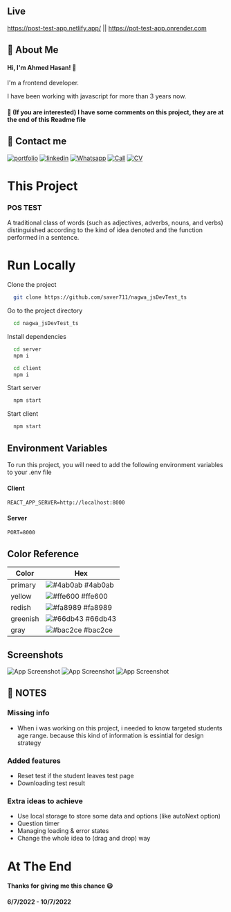 ## Live

https://post-test-app.netlify.app/ || https://pot-test-app.onrender.com

## 🚀 About Me
#### Hi, I'm Ahmed Hasan! 👋
I'm a frontend developer.

I have been working with javascript for more than 3 years now.
#### 📝 (If you are interested) I have some comments on this project, they are at the end of this Readme file




## 🔗 Contact me
[![portfolio](https://img.shields.io/badge/my_portfolio-000?style=for-the-badge&logo=ko-fi&logoColor=white)](https://saver711.github.io/ahmedhasan/)
[![linkedin](https://img.shields.io/badge/linkedin-0A66C2?style=for-the-badge&logo=linkedin&logoColor=white)](https://www.linkedin.com/in/ahmedhasan711/)
[![Whatsapp](https://img.shields.io/badge/whatsapp-28c7e?style=for-the-badge&logo=whatsapp&logoColor=white)](https://api.whatsapp.com/send?phone=201126183678)
[![Call](https://img.shields.io/badge/+201202016965-87CEEB?style=for-the-badge&logo=phone&logoColor=white)](tel:+201202016965)
[![CV](https://img.shields.io/badge/CV-FFCCCB?style=for-the-badge&logo=cv&logoColor=white)](https://drive.google.com/uc?export=download&id=1VklUog5lWg5kzsWKcBgwifyIal4o-PjW)


# This Project
### POS TEST

A traditional class of words (such as adjectives, adverbs, nouns, and verbs) distinguished according to the kind of idea denoted and the function performed in a sentence.


# Run Locally

Clone the project

```bash
  git clone https://github.com/saver711/nagwa_jsDevTest_ts
```

Go to the project directory

```bash
  cd nagwa_jsDevTest_ts
```

Install dependencies

```bash
  cd server
  npm i
```
```bash
  cd client
  npm i
```

Start server

```bash
  npm start
```

Start client

```bash
  npm start
```


## Environment Variables

To run this project, you will need to add the following environment variables to your .env file

#### Client
`REACT_APP_SERVER=http://localhost:8000`

#### Server
`PORT=8000`


## Color Reference

| Color             | Hex                                                                |
| ----------------- | ------------------------------------------------------------------ |
| primary | ![#4ab0ab](https://via.placeholder.com/10/4ab0ab?text=+) #4ab0ab |
| yellow | ![#ffe600](https://via.placeholder.com/10/ffe600?text=+) #ffe600 |
| redish | ![#fa8989](https://via.placeholder.com/10/fa8989?text=+) #fa8989 |
| greenish | ![#66db43](https://via.placeholder.com/10/66db43?text=+) #66db43 |
| gray | ![#bac2ce](https://via.placeholder.com/10/bac2ce?text=+) #bac2ce |


## Screenshots

![App Screenshot](https://res.cloudinary.com/dchgmm8wb/image/upload/v1657513007/2022-07-11_06h14_27.png)
![App Screenshot](https://res.cloudinary.com/dchgmm8wb/image/upload/v1657513009/2022-07-11_06h14_34.png)
![App Screenshot](https://res.cloudinary.com/dchgmm8wb/image/upload/v1657513008/2022-07-11_06h15_29.png)


## 📝 NOTES

### Missing info
* When i was working on this project, i needed to know targeted students age range. because this kind of information is essintial for design strategy
### Added features
* Reset test if the student leaves test page
* Downloading test result
### Extra ideas to achieve
* Use local storage to store some data and options (like autoNext option)
* Question timer
* Managing loading & error states
* Change the whole idea to (drag and drop) way
# At The End
#### Thanks for giving me this chance 😃
#### 6/7/2022 - 10/7/2022

